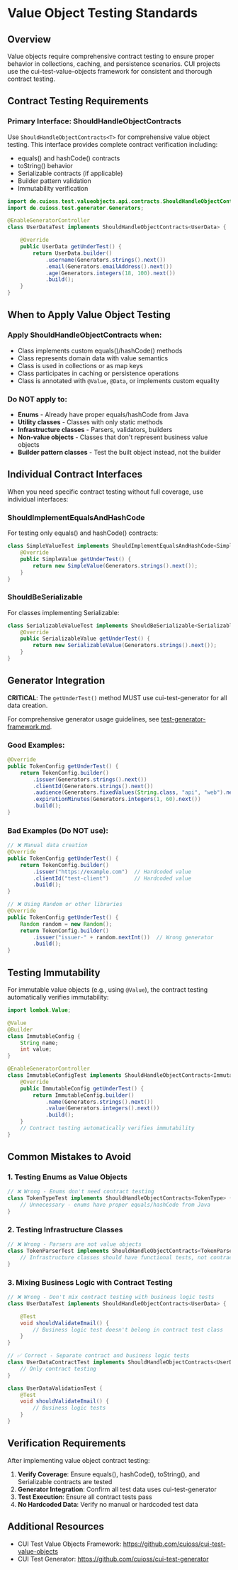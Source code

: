 # Value Object Testing Standards

## Overview

Value objects require comprehensive contract testing to ensure proper behavior in collections, caching, and persistence scenarios. CUI projects use the cui-test-value-objects framework for consistent and thorough contract testing.

## Contract Testing Requirements

### Primary Interface: ShouldHandleObjectContracts<T>

Use `ShouldHandleObjectContracts<T>` for comprehensive value object testing. This interface provides complete contract verification including:

* equals() and hashCode() contracts
* toString() behavior
* Serializable contracts (if applicable)
* Builder pattern validation
* Immutability verification

```java
import de.cuioss.test.valueobjects.api.contracts.ShouldHandleObjectContracts;
import de.cuioss.test.generator.Generators;

@EnableGeneratorController
class UserDataTest implements ShouldHandleObjectContracts<UserData> {

    @Override
    public UserData getUnderTest() {
        return UserData.builder()
            .username(Generators.strings().next())
            .email(Generators.emailAddress().next())
            .age(Generators.integers(18, 100).next())
            .build();
    }
}
```

## When to Apply Value Object Testing

### Apply ShouldHandleObjectContracts<T> when:

* Class implements custom equals()/hashCode() methods
* Class represents domain data with value semantics
* Class is used in collections or as map keys
* Class participates in caching or persistence operations
* Class is annotated with `@Value`, `@Data`, or implements custom equality

### Do NOT apply to:

* **Enums** - Already have proper equals/hashCode from Java
* **Utility classes** - Classes with only static methods
* **Infrastructure classes** - Parsers, validators, builders
* **Non-value objects** - Classes that don't represent business value objects
* **Builder pattern classes** - Test the built object instead, not the builder

## Individual Contract Interfaces

When you need specific contract testing without full coverage, use individual interfaces:

### ShouldImplementEqualsAndHashCode<T>

For testing only equals() and hashCode() contracts:

```java
class SimpleValueTest implements ShouldImplementEqualsAndHashCode<SimpleValue> {
    @Override
    public SimpleValue getUnderTest() {
        return new SimpleValue(Generators.strings().next());
    }
}
```

### ShouldBeSerializable<T>

For classes implementing Serializable:

```java
class SerializableValueTest implements ShouldBeSerializable<SerializableValue> {
    @Override
    public SerializableValue getUnderTest() {
        return new SerializableValue(Generators.strings().next());
    }
}
```

## Generator Integration

**CRITICAL**: The `getUnderTest()` method MUST use cui-test-generator for all data creation.

For comprehensive generator usage guidelines, see [test-generator-framework.md](test-generator-framework.md).

### Good Examples:

```java
@Override
public TokenConfig getUnderTest() {
    return TokenConfig.builder()
        .issuer(Generators.strings().next())
        .clientId(Generators.strings().next())
        .audience(Generators.fixedValues(String.class, "api", "web").next())
        .expirationMinutes(Generators.integers(1, 60).next())
        .build();
}
```

### Bad Examples (Do NOT use):

```java
// ❌ Manual data creation
@Override
public TokenConfig getUnderTest() {
    return TokenConfig.builder()
        .issuer("https://example.com")  // Hardcoded value
        .clientId("test-client")        // Hardcoded value
        .build();
}

// ❌ Using Random or other libraries
@Override
public TokenConfig getUnderTest() {
    Random random = new Random();
    return TokenConfig.builder()
        .issuer("issuer-" + random.nextInt())  // Wrong generator
        .build();
}
```

## Testing Immutability

For immutable value objects (e.g., using `@Value`), the contract testing automatically verifies immutability:

```java
import lombok.Value;

@Value
@Builder
class ImmutableConfig {
    String name;
    int value;
}

@EnableGeneratorController
class ImmutableConfigTest implements ShouldHandleObjectContracts<ImmutableConfig> {
    @Override
    public ImmutableConfig getUnderTest() {
        return ImmutableConfig.builder()
            .name(Generators.strings().next())
            .value(Generators.integers().next())
            .build();
    }
    // Contract testing automatically verifies immutability
}
```

## Common Mistakes to Avoid

### 1. Testing Enums as Value Objects

```java
// ❌ Wrong - Enums don't need contract testing
class TokenTypeTest implements ShouldHandleObjectContracts<TokenType> {
    // Unnecessary - enums have proper equals/hashCode from Java
}
```

### 2. Testing Infrastructure Classes

```java
// ❌ Wrong - Parsers are not value objects
class TokenParserTest implements ShouldHandleObjectContracts<TokenParser> {
    // Infrastructure classes should have functional tests, not contract tests
}
```

### 3. Mixing Business Logic with Contract Testing

```java
// ❌ Wrong - Don't mix contract testing with business logic tests
class UserDataTest implements ShouldHandleObjectContracts<UserData> {

    @Test
    void shouldValidateEmail() {
        // Business logic test doesn't belong in contract test class
    }
}

// ✅ Correct - Separate contract and business logic tests
class UserDataContractTest implements ShouldHandleObjectContracts<UserData> {
    // Only contract testing
}

class UserDataValidationTest {
    @Test
    void shouldValidateEmail() {
        // Business logic tests
    }
}
```

## Verification Requirements

After implementing value object contract testing:

1. **Verify Coverage**: Ensure equals(), hashCode(), toString(), and Serializable contracts are tested
2. **Generator Integration**: Confirm all test data uses cui-test-generator
3. **Test Execution**: Ensure all contract tests pass
4. **No Hardcoded Data**: Verify no manual or hardcoded test data

## Additional Resources

* CUI Test Value Objects Framework: https://github.com/cuioss/cui-test-value-objects
* CUI Test Generator: https://github.com/cuioss/cui-test-generator
